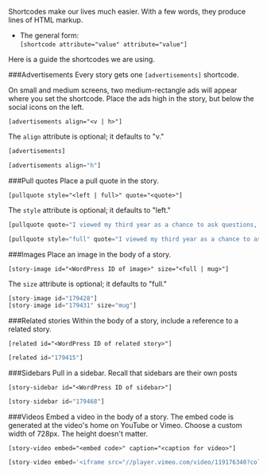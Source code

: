 Shortcodes make our lives much easier. With a few words, they produce lines of HTML markup.
  * The general form:  
  ```[shortcode attribute="value" attribute="value"]```

Here is a guide the shortcodes we are using.

###Advertisements
Every story gets one ```[advertisements]``` shortcode. 

On small and medium screens, two medium-rectangle ads will appear where you set the shortcode. Place the ads high in the story, but below the social icons on the left.

```[advertisements align="<v | h>"]```

The ```align``` attribute is optional; it defaults to "v."

```php
[advertisements]  

[advertisements align="h"]  
```


###Pull quotes
Place a pull quote in the story.

```[pullquote style="<left | full>" quote="<quote>"]```

The ```style``` attribute is optional; it defaults to "left."

```php
[pullquote quote="I viewed my third year as a chance to ask questions, challenge my clinical skills and learn from anyone and everyone."]

[pullquote style="full" quote="I viewed my third year as a chance to ask questions, challenge my clinical skills and learn from anyone and everyone."]

```

###Images
Place an image in the body of a story.

```[story-image id="<WordPress ID of image>" size="<full | mug>"]```

The ```size``` attribute is optional; it defaults to "full."

```php
[story-image id="179428"] 
[story-image id="179431" size="mug"] 
```

###Related stories
Within the body of a story, include a reference to a related story.

```[related id="<WordPress ID of related story>"]```

```php
[related id="179415"] 
```

###Sidebars
Pull in a sidebar. Recall that sidebars are their own posts

```[story-sidebar id="<WordPress ID of sidebar>"]```

```php
[story-sidebar id="179468"]
```

###Videos
Embed a video in the body of a story. The embed code is generated at the video's home on YouTube or Vimeo. Choose a custom width of 728px. The height doesn't matter.

```[story-video embed="<embed code>" caption="<caption for video>"]```

```php
[story-video embed='<iframe src="//player.vimeo.com/video/119176340?color=ffffff&title=0&byline=0&portrait=0" width="728" height="410" frameborder="0" webkitallowfullscreen mozallowfullscreen allowfullscreen></iframe>' caption="Alice Chen, OMS IV, describes her decision to pursue a residency in osteopathic manipulative and her commitment to the whole-person approach of osteopathic medicine."]
```

